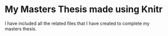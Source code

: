 My Masters Thesis made using Knitr
==========

I have included all the related files that I have created to complete my masters thesis.
